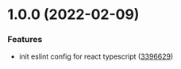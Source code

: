 # 1.0.0 (2022-02-09)


### Features

* init eslint config for react typescript ([3396629](https://github.com/releaseband/eslint-config-typescript-react/commit/33966296e96eca863a37fdeff5812e4ac85a7b38))
